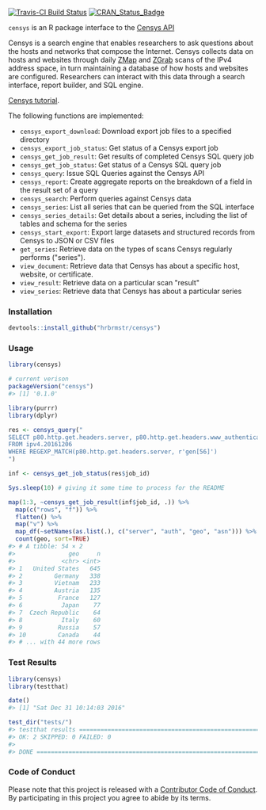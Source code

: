 
<!-- README.md is generated from README.Rmd. Please edit that file -->



[![Travis-CI Build Status](https://travis-ci.org/hrbrmstr/censys.svg?branch=master)](https://travis-ci.org/hrbrmstr/censys) [![CRAN_Status_Badge](http://www.r-pkg.org/badges/version/censys)](https://cran.r-project.org/package=censys)

`censys` is an R package interface to the [Censys API](https://censys.io/api)

Censys is a search engine that enables researchers to ask questions about the hosts and networks that compose the Internet. Censys collects data on hosts and websites through daily [ZMap](https://zmap.io/) and [ZGrab](https://github.com/zmap/zgrab) scans of the IPv4 address space, in turn maintaining a database of how hosts and websites are configured. Researchers can interact with this data through a search interface, report builder, and SQL engine.

[Censys tutorial](https://www.censys.io/tutorial).

The following functions are implemented:

- `censys_export_download`:	Download export job files to a specified directory
- `censys_export_job_status`:	Get status of a Censys export job
- `censys_get_job_result`:	Get results of completed Censys SQL query job
- `censys_get_job_status`:	Get status of a Censys SQL query job
- `censys_query`:	Issue SQL Queries against the Censys API
- `censys_report`:	Create aggregate reports on the breakdown of a field in the result set of a query
- `censys_search`:	Perform queries against Censys data
- `censys_series`:	List all series that can be queried from the SQL interface
- `censys_series_details`:	Get details about a series, including the list of tables and schema for the series
- `censys_start_export`:	Export large datasets and structured records from Censys to JSON or CSV files
- `get_series`:	Retrieve data on the types of scans Censys regularly performs ("series").
- `view_document`:	Retrieve data that Censys has about a specific host, website, or certificate.
- `view_result`:	Retrieve data on a particular scan "result"
- `view_series`:	Retrieve data that Censys has about a particular series

### Installation


```r
devtools::install_github("hrbrmstr/censys")
```



### Usage


```r
library(censys)

# current verison
packageVersion("censys")
#> [1] '0.1.0'

library(purrr)
library(dplyr)

res <- censys_query("
SELECT p80.http.get.headers.server, p80.http.get.headers.www_authenticate, location.country, autonomous_system.asn
FROM ipv4.20161206
WHERE REGEXP_MATCH(p80.http.get.headers.server, r'gen[56]')
")

inf <- censys_get_job_status(res$job_id)

Sys.sleep(10) # giving it some time to process for the README

map(1:3, ~censys_get_job_result(inf$job_id, .)) %>% 
  map(c("rows", "f")) %>% 
  flatten() %>% 
  map("v") %>% 
  map_df(~setNames(as.list(.), c("server", "auth", "geo", "asn"))) %>% 
  count(geo, sort=TRUE)
#> # A tibble: 54 × 2
#>               geo     n
#>             <chr> <int>
#> 1   United States   645
#> 2         Germany   338
#> 3         Vietnam   233
#> 4         Austria   135
#> 5          France   127
#> 6           Japan    77
#> 7  Czech Republic    64
#> 8           Italy    60
#> 9          Russia    57
#> 10         Canada    44
#> # ... with 44 more rows
```

### Test Results


```r
library(censys)
library(testthat)

date()
#> [1] "Sat Dec 31 10:14:03 2016"

test_dir("tests/")
#> testthat results ========================================================================================================
#> OK: 2 SKIPPED: 0 FAILED: 0
#> 
#> DONE ===================================================================================================================
```

### Code of Conduct

Please note that this project is released with a [Contributor Code of Conduct](CONDUCT.md). 
By participating in this project you agree to abide by its terms.
